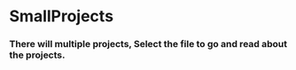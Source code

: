 # SmallProjects

### There will multiple projects, Select the file to go and read about the projects.

